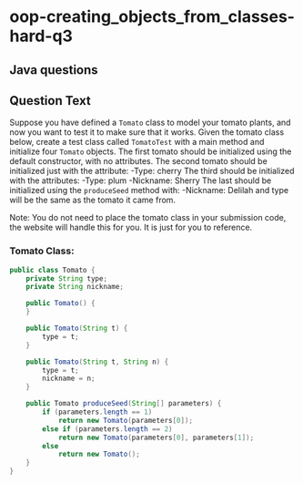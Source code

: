 # oop-creating_objects_from_classes-hard-q3

## Java questions

## Question Text

Suppose you have defined a `Tomato` class to model your tomato plants, and now you want to test it to make sure that it 
works. Given the tomato class below, create a test class called `TomatoTest` with a main method and initialize four 
`Tomato` objects. The first tomato should be initialized using the default constructor, with no attributes. The second
tomato should be initialized just with the attribute:
-Type: cherry
The third should be initialized with the attributes:
-Type: plum
-Nickname: Sherry
The last should be initialized using the `produceSeed` method with:
-Nickname: Delilah 
and type will be the same as the tomato it came from. 

Note: You do not need to place the tomato class in your submission code, the website will handle this for you. It is just
for you to reference.

### Tomato Class:

```java
public class Tomato {
    private String type;
    private String nickname;

    public Tomato() {
    }

    public Tomato(String t) {
        type = t;
    }

    public Tomato(String t, String n) {
        type = t;
        nickname = n;
    }

    public Tomato produceSeed(String[] parameters) {
        if (parameters.length == 1)
            return new Tomato(parameters[0]);
        else if (parameters.length == 2)
            return new Tomato(parameters[0], parameters[1]);
        else
            return new Tomato();
    }
}
```